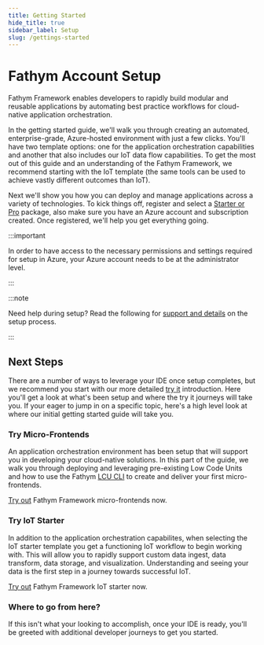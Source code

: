 ```yaml
---
title: Getting Started
hide_title: true
sidebar_label: Setup
slug: /gettings-started
---
```


# Fathym Account Setup

Fathym Framework enables developers to rapidly build modular and reusable applications by automating best practice workflows for cloud-native application orchestration.

In the getting started guide, we'll walk you through creating an automated, enterprise-grade, Azure-hosted environment with just a few clicks.  You'll have two template options: one for the application orchestration capabilities and another that also includes our IoT data flow capabilities.  To get the most out of this guide and an understanding of the Fathym Framework, we recommend starting with the IoT template (the same tools can be used to achieve vastly different outcomes than IoT).  

Next we'll show you how you can deploy and manage applications across a variety of technologies.  To kick things off, register and select a [Starter or Pro](https://www.fathym-it.com/billing/lcu) package, also make sure you have an Azure account and subscription created.  Once registered, we'll help you get everything going.

:::important

In order to have access to the necessary permissions and settings required for setup in Azure, your Azure account needs to be at the administrator level.

:::

:::note

Need help during setup?  Read the following for [support and details](getting-started/enterprise-setup-explained) on the setup process.

:::

## Next Steps

There are a number of ways to leverage your IDE once setup completes, but we recommend you start with our more detailed [try it](getting-started/try-it) introduction.   Here you'll get a look at what's been setup and where the try it journeys will take you.  If your eager to jump in on a specific topic, here's a high level look at where our initial getting started guide will take you.

### Try Micro-Frontends

An application orchestration environment has been setup that will support you in developing your cloud-native solutions.  In this part of the guide, we walk you through deploying and leveraging pre-existing Low Code Units and how to use the Fathym [LCU CLI](developers/applications/cli) to create and deliver your first micro-frontends.

[Try out](getting-started/try-it/micro-frontends) Fathym Framework micro-frontends now.

### Try IoT Starter

In addition to the application orchestration capabilites, when selecting the IoT starter template you get a functioning IoT workflow to begin working with.  This will allow you to rapidly support custom data ingest, data transform, data storage, and visualization.  Understanding and seeing your data is the first step in a journey towards successful IoT.

[Try out](getting-started/try-it/iot) Fathym Framework IoT starter now.

### Where to go from here?

If this isn't what your looking to accomplish, once your IDE is ready, you'll be greeted with additional developer journeys to get you started.
